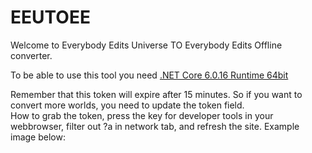 # EEUTOEE
Welcome to Everybody Edits Universe TO Everybody Edits Offline converter.

To be able to use this tool you need [.NET Core 6.0.16 Runtime 64bit](https://dotnet.microsoft.com/en-us/download/dotnet/thank-you/runtime-desktop-6.0.16-windows-x64-installer)

Remember that this token will expire after 15 minutes. So if you want to convert more worlds, you need to update the token field.  
How to grab the token, press the key for developer tools in your webbrowser, filter out ?a in network tab, and refresh the site. 
Example image below:

